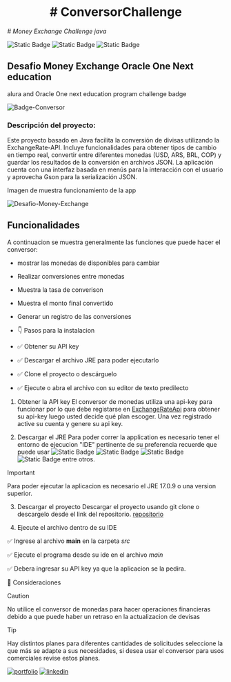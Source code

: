 <h1 align="center"> # ConversorChallenge </h1>
<em> # Money Exchange Challenge java </em>

![Static Badge](https://img.shields.io/badge/Technology-java-spring) ![Static Badge](https://img.shields.io/badge/Technology-git-hub) ![Static Badge](https://img.shields.io/badge/Technology-spring-api)


<h2> Desafio Money Exchange Oracle One Next education </h2>


<p> alura and Oracle One next education program challenge badge  </p>

![Badge-Conversor](https://github.com/luchiobv/ConversorChallenge/assets/128253160/bf811c10-f6ca-44f9-97b4-bd140bbcd363)

### Descripción del proyecto:

Este proyecto basado en Java facilita la conversión de divisas utilizando la ExchangeRate-API. Incluye funcionalidades para obtener tipos de cambio en tiempo real, convertir entre diferentes monedas (USD, ARS, BRL, COP) y guardar los resultados de la conversión en archivos JSON. La aplicación cuenta con una interfaz basada en menús para la interacción con el usuario y aprovecha Gson para la serialización JSON.


<p> Imagen de muestra funcionamiento de la app  </p>

![Desafio-Money-Exchange](https://github.com/luchiobv/ConversorChallenge/assets/128253160/8bbbf1a9-c2fe-4a70-92e8-12cc212ee82f)

  
## Funcionalidades

A continuacion se muestra generalmente las funciones que puede hacer el conversor:

- mostrar las monedas de disponibles para cambiar
- Realizar conversiones entre monedas
- Muestra la tasa de converison
- Muestra el monto final convertido 
- Generar un registro de las conversiones

- 👇 Pasos para la instalacion
- ✅ Obtener su API key
- ✅ Descargar el archivo JRE para poder ejecutarlo 
- ✅ Clone el proyecto o descárguelo 
- ✅ Ejecute o abra el archivo con su editor de texto predilecto 


1. Obtener la API key
El conversor de monedas utiliza una api-key para funcionar por lo que debe registarse en [ExchangeRateApi](https://www.exchangerate-api.com/) para obtener su api-key luego usted decide qué plan escoger. Una vez registrado active su cuenta y genere su api key.


2. Descargar el JRE
Para poder correr la application es necesario tener el entorno de ejecucion "IDE" pertinente de su preferencia recuerde que puede usar ![Static Badge](https://img.shields.io/badge/IDE-intelliji-idea) ![Static Badge](https://img.shields.io/badge/IDE-VSCode-editor) ![Static Badge](https://img.shields.io/badge/IDE-eclipse-editor) ![Static Badge](https://img.shields.io/badge/IDE-Apache_Netbeans-editor)  entre otros.

> [!IMPORTANT]
> Para poder ejecutar la aplicacion es necesario el JRE 17.0.9 o una version superior.


3. Descargar el proyecto
   Descargar el proyecto usando git clone  o descargelo desde el link del repositorio.
 [repositorio](https://github.com/luchiobv/ConversorChallenge.git) 


 4. Ejecute el archivo dentro de su IDE
    
✅ Ingrese al archivo **main** en la carpeta _src_

✅ Ejecute el programa desde su ide en el archivo _main_

✅ Debera ingresar su API key ya que la aplicacion se la pedira.



👀 Consideraciones

> [!CAUTION]
> No utilice el conversor de monedas para hacer operaciones financieras debido a que puede haber un retraso en la actualizacion de devisas


> [!TIP]
> Hay distintos planes para diferentes cantidades de solicitudes seleccione la que más se adapte a sus necesidades, si desea usar el conversor para usos comerciales revise estos planes.



[![portfolio](https://img.shields.io/badge/my_portfolio-000?style=for-the-badge&logo=ko-fi&logoColor=white)](https://github.com/luchiobv)
[![linkedin](https://img.shields.io/badge/linkedin-0A66C2?style=for-the-badge&logo=linkedin&logoColor=white)](www.linkedin.com/in/luisalbertobaquero-vallejo)
